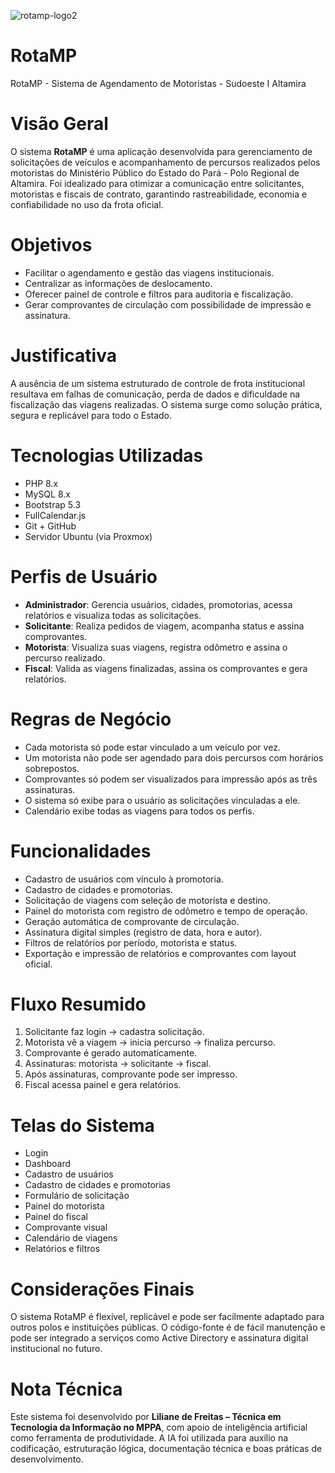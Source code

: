 ![rotamp-logo2](https://github.com/user-attachments/assets/79a5ba35-7ccc-4820-9a59-bc652ee1faec)

# RotaMP
RotaMP - Sistema de Agendamento de Motoristas - Sudoeste I Altamira

# Visão Geral

O sistema **RotaMP** é uma aplicação desenvolvida para gerenciamento de solicitações de veículos e acompanhamento de percursos realizados pelos motoristas do Ministério Público do Estado do Pará - Polo Regional de Altamira.
Foi idealizado para otimizar a comunicação entre solicitantes, motoristas e fiscais de contrato, garantindo rastreabilidade, economia e confiabilidade no uso da frota oficial.

# Objetivos

- Facilitar o agendamento e gestão das viagens institucionais.
- Centralizar as informações de deslocamento.
- Oferecer painel de controle e filtros para auditoria e fiscalização.
- Gerar comprovantes de circulação com possibilidade de impressão e assinatura.

# Justificativa

A ausência de um sistema estruturado de controle de frota institucional resultava em falhas de comunicação, perda de dados e dificuldade na fiscalização das viagens realizadas. O sistema surge como solução prática, segura e replicável para todo o Estado.

# Tecnologias Utilizadas

- PHP 8.x
- MySQL 8.x
- Bootstrap 5.3
- FullCalendar.js
- Git + GitHub
- Servidor Ubuntu (via Proxmox)

# Perfis de Usuário

- **Administrador**: Gerencia usuários, cidades, promotorias, acessa relatórios e visualiza todas as solicitações.
- **Solicitante**: Realiza pedidos de viagem, acompanha status e assina comprovantes.
- **Motorista**: Visualiza suas viagens, registra odômetro e assina o percurso realizado.
- **Fiscal**: Valida as viagens finalizadas, assina os comprovantes e gera relatórios.

# Regras de Negócio

- Cada motorista só pode estar vinculado a um veículo por vez.
- Um motorista não pode ser agendado para dois percursos com horários sobrepostos.
- Comprovantes só podem ser visualizados para impressão após as três assinaturas.
- O sistema só exibe para o usuário as solicitações vinculadas a ele.
- Calendário exibe todas as viagens para todos os perfis.

# Funcionalidades

- Cadastro de usuários com vínculo à promotoria.
- Cadastro de cidades e promotorias.
- Solicitação de viagens com seleção de motorista e destino.
- Painel do motorista com registro de odômetro e tempo de operação.
- Geração automática de comprovante de circulação.
- Assinatura digital simples (registro de data, hora e autor).
- Filtros de relatórios por período, motorista e status.
- Exportação e impressão de relatórios e comprovantes com layout oficial.

# Fluxo Resumido

1. Solicitante faz login → cadastra solicitação.
2. Motorista vê a viagem → inicia percurso → finaliza percurso.
3. Comprovante é gerado automaticamente.
4. Assinaturas: motorista → solicitante → fiscal.
5. Após assinaturas, comprovante pode ser impresso.
6. Fiscal acessa painel e gera relatórios.

# Telas do Sistema

- Login
- Dashboard
- Cadastro de usuários
- Cadastro de cidades e promotorias
- Formulário de solicitação
- Painel do motorista
- Painel do fiscal
- Comprovante visual
- Calendário de viagens
- Relatórios e filtros

# Considerações Finais

O sistema RotaMP é flexível, replicável e pode ser facilmente adaptado para outros polos e instituições públicas. O código-fonte é de fácil manutenção e pode ser integrado a serviços como Active Directory e assinatura digital institucional no futuro.

# Nota Técnica

Este sistema foi desenvolvido por **Liliane de Freitas – Técnica em Tecnologia da Informação no MPPA**, com apoio de inteligência artificial como ferramenta de produtividade. A IA foi utilizada para auxílio na codificação, estruturação lógica, documentação técnica e boas práticas de desenvolvimento.

